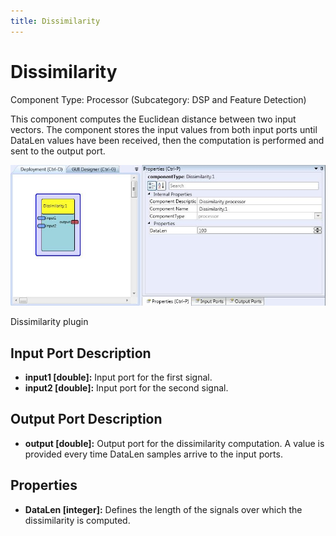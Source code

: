 ```yaml
---
title: Dissimilarity
---
```


# Dissimilarity

Component Type: Processor (Subcategory: DSP and Feature Detection)

This component computes the Euclidean distance between two input vectors. The component stores the input values from both input ports until DataLen values have been received, then the computation is performed and sent to the output port.

![Screenshot: Dissimilarity plugin](./img/dissimilarity.jpg "Screenshot: Dissimilarity plugin")

Dissimilarity plugin

## Input Port Description

*   **input1 \[double\]:** Input port for the first signal.
*   **input2 \[double\]:** Input port for the second signal.

## Output Port Description

*   **output \[double\]:** Output port for the dissimilarity computation. A value is provided every time DataLen samples arrive to the input ports.

## Properties

*   **DataLen \[integer\]:** Defines the length of the signals over which the dissimilarity is computed.